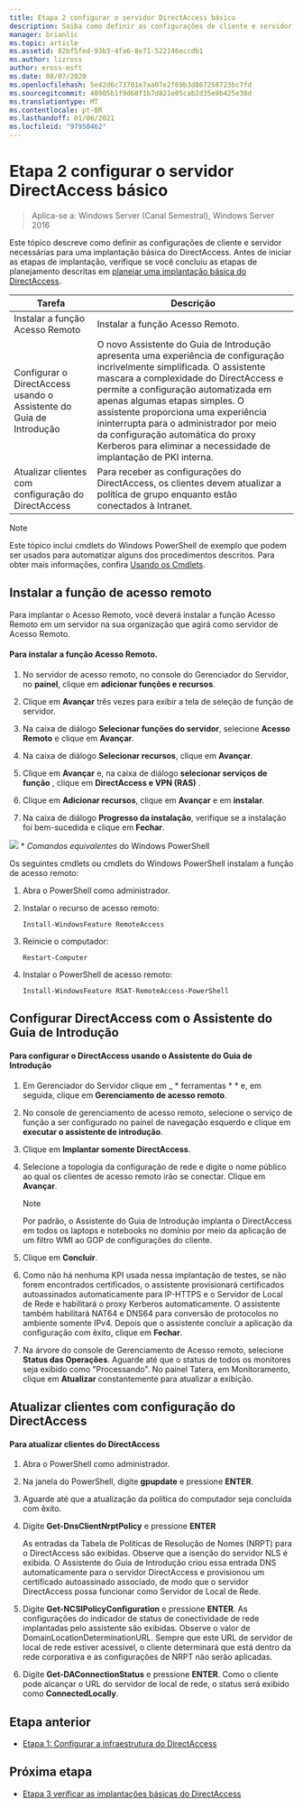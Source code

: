 ```yaml
---
title: Etapa 2 configurar o servidor DirectAccess básico
description: Saiba como definir as configurações de cliente e servidor necessárias para uma implantação básica do DirectAccess.
manager: brianlic
ms.topic: article
ms.assetid: 82bf5fed-93b3-4fa6-8e71-522146eccdb1
ms.author: lizross
author: eross-msft
ms.date: 08/07/2020
ms.openlocfilehash: 5e42d6c73701e7aa07e2f69b3d867258723bc7fd
ms.sourcegitcommit: 40905b1f9d68f1b7d821e05cab2d35e9b425e38d
ms.translationtype: MT
ms.contentlocale: pt-BR
ms.lasthandoff: 01/06/2021
ms.locfileid: "97950462"
---
```

# <a name="step-2-configure-the-basic-directaccess-server"></a>Etapa 2 configurar o servidor DirectAccess básico

>Aplica-se a: Windows Server (Canal Semestral), Windows Server 2016

Este tópico descreve como definir as configurações de cliente e servidor necessárias para uma implantação básica do DirectAccess. Antes de iniciar as etapas de implantação, verifique se você concluiu as etapas de planejamento descritas em [planejar uma implantação básica do DirectAccess](Plan-a-Basic-DirectAccess-Deployment.md).

|Tarefa|Descrição|
|----|--------|
|Instalar a função Acesso Remoto|Instalar a função Acesso Remoto.|
|Configurar o DirectAccess usando o Assistente do Guia de Introdução|O novo Assistente do Guia de Introdução apresenta uma experiência de configuração incrivelmente simplificada. O assistente mascara a complexidade do DirectAccess e permite a configuração automatizada em apenas algumas etapas simples. O assistente proporciona uma experiência ininterrupta para o administrador por meio da configuração automática do proxy Kerberos para eliminar a necessidade de implantação de PKI interna.|
|Atualizar clientes com configuração do DirectAccess|Para receber as configurações do DirectAccess, os clientes devem atualizar a política de grupo enquanto estão conectados à Intranet.|

> [!NOTE]
> Este tópico inclui cmdlets do Windows PowerShell de exemplo que podem ser usados para automatizar alguns dos procedimentos descritos. Para obter mais informações, confira [Usando os Cmdlets](https://go.microsoft.com/fwlink/p/?linkid=230693).

## <a name="install-the-remote-access-role"></a><a name="BKMK_Role"></a>Instalar a função de acesso remoto
Para implantar o Acesso Remoto, você deverá instalar a função Acesso Remoto em um servidor na sua organização que agirá como servidor de Acesso Remoto.

#### <a name="to-install-the-remote-access-role"></a>Para instalar a função Acesso Remoto.

1.  No servidor de acesso remoto, no console do Gerenciador do Servidor, no **painel**, clique em **adicionar funções e recursos**.

2.  Clique em **Avançar** três vezes para exibir a tela de seleção de função de servidor.

3.  Na caixa de diálogo **Selecionar funções do servidor**, selecione **Acesso Remoto** e clique em **Avançar**.

4.  Na caixa de diálogo **Selecionar recursos**, clique em **Avançar**.

5.  Clique em **Avançar** e, na caixa de diálogo **selecionar serviços de função** , clique em **DirectAccess e VPN (RAS)** .

6.  Clique em **Adicionar recursos**, clique em **Avançar** e em **instalar**.

7.  Na caixa de diálogo **Progresso da instalação**, verifique se a instalação foi bem-sucedida e clique em **Fechar**.

![](../../../media/Step-2-Configure-the-DirectAccess-Server/PowerShellLogoSmall.gif) * *_<em>Comandos equivalentes</em>_* do Windows PowerShell

Os seguintes cmdlets ou cmdlets do Windows PowerShell instalam a função de acesso remoto:

1. Abra o PowerShell como administrador.

2. Instalar o recurso de acesso remoto:

   ```
   Install-WindowsFeature RemoteAccess
   ```

3. Reinicie o computador:

   ```
   Restart-Computer
   ```

4. Instalar o PowerShell de acesso remoto:

   ```
   Install-WindowsFeature RSAT-RemoteAccess-PowerShell
   ```




## <a name="configure-directaccess-with-the-getting-started-wizard"></a>Configurar DirectAccess com o Assistente do Guia de Introdução

#### <a name="to-configure-directaccess-using-the-getting-started-wizard"></a>Para configurar o DirectAccess usando o Assistente do Guia de Introdução

1.  Em Gerenciador do Servidor clique em _ * ferramentas * * e, em seguida, clique em **Gerenciamento de acesso remoto**.

2.  No console de gerenciamento de acesso remoto, selecione o serviço de função a ser configurado no painel de navegação esquerdo e clique em **executar o assistente de introdução**.

3.  Clique em **Implantar somente DirectAccess**.

4.  Selecione a topologia da configuração de rede e digite o nome público ao qual os clientes de acesso remoto irão se conectar. Clique em **Avançar**.

    > [!NOTE]
    > Por padrão, o Assistente do Guia de Introdução implanta o DirectAccess em todos os laptops e notebooks no domínio por meio da aplicação de um filtro WMI ao GOP de configurações do cliente.

5.  Clique em **Concluir**.

6.  Como não há nenhuma KPI usada nessa implantação de testes, se não forem encontrados certificados, o assistente provisionará certificados autoassinados automaticamente para IP-HTTPS e o Servidor de Local de Rede e habilitará o proxy Kerberos automaticamente. O assistente também habilitará NAT64 e DNS64 para conversão de protocolos no ambiente somente IPv4. Depois que o assistente concluir a aplicação da configuração com êxito, clique em **Fechar**.

7.  Na árvore do console de Gerenciamento de Acesso remoto, selecione **Status das Operações**. Aguarde até que o status de todos os monitores seja exibido como "Processando". No painel Tatera, em Monitoramento, clique em **Atualizar** constantemente para atualizar a exibição.

## <a name="update-clients-with-the-directaccess-configuration"></a>Atualizar clientes com configuração do DirectAccess

#### <a name="to-update-directaccess-clients"></a>Para atualizar clientes do DirectAccess

1.  Abra o PowerShell como administrador.

2.  Na janela do PowerShell, digite **gpupdate** e pressione **ENTER**.

3.  Aguarde até que a atualização da política do computador seja concluída com êxito.

4.  Digite **Get-DnsClientNrptPolicy** e pressione **ENTER**

    As entradas da Tabela de Políticas de Resolução de Nomes (NRPT) para o DirectAccess são exibidas. Observe que a isenção do servidor NLS é exibida. O Assistente do Guia de Introdução criou essa entrada DNS automaticamente para o servidor DirectAccess e provisionou um certificado autoassinado associado, de modo que o servidor DirectAccess possa funcionar como Servidor de Local de Rede.

5.  Digite **Get-NCSIPolicyConfiguration** e pressione **ENTER**. As configurações do indicador de status de conectividade de rede implantadas pelo assistente são exibidas. Observe o valor de DomainLocationDeterminationURL. Sempre que este URL de servidor de local de rede estiver acessível, o cliente determinará que está dentro da rede corporativa e as configurações de NRPT não serão aplicadas.

6.  Digite **Get-DAConnectionStatus** e pressione **ENTER**. Como o cliente pode alcançar o URL do servidor de local de rede, o status será exibido como **ConnectedLocally**.

## <a name="previous-step"></a><a name="BKMK_Links"></a>Etapa anterior

-   [Etapa 1: Configurar a infraestrutura do DirectAccess](./da-basic-configure-s1-infrastructure.md)

## <a name="next-step"></a>Próxima etapa

-   [Etapa 3 verificar as implantações básicas do DirectAccess](da-basic-configure-s3-verify.md)